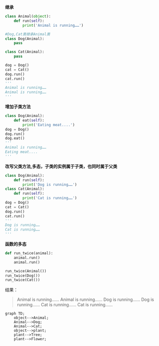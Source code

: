 **继承**

~~~python
class Animal(object):
	def run(self):
		print('Animal is running……')

#Dog,Cat类继承Animal类
class Dog(Animal):
    pass

class Cat(Animal):
    pass

dog = Dog()
cat = Cat()
dog.run()
cat.run()
'''
Animal is running……
Animal is running……
'''
~~~

**增加子类方法**

~~~python
class Dog(Animal):
	def eat(self):
		print('Eating meat....')
dog = Dog()
dog.run()
dog.eat()
'''
Animal is running……
Eating meat....
'''
~~~

**改写父类方法,多态，子类的实例属于子类，也同时属于父类**

~~~python
class Dog(Animal):
	def run(self):
		print('Dog is running……')
class Cat(Animal):
	def run(self):
		print('Cat is running……')
dog = Dog()
cat = Cat()
dog.run()
cat.run()
'''
Dog is running……
Cat is running……
'''
~~~

**函数的多态**

~~~Python
def run_twice(animal):
    animal.run()
    animal.run()
~~~

~~~Python
run_twice(Animal())
run_twice(Dog())
run_twice(Cat())
~~~

结果：

>Animal is running……
>Animal is running……
>Dog is running……
>Dog is running……
>Cat is running……
>Cat is running……

```mermaid
graph TD;
    object-->Animal;
    Animal-->Dog;
    Animal-->Cat;
    object-->plant;
    plant-->Tree;
    plant-->Flower;
    
```

